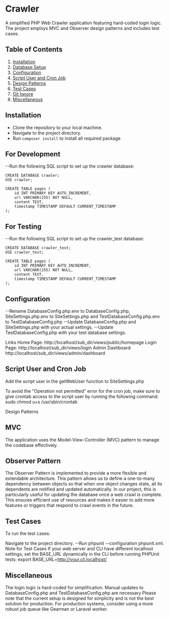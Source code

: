 # Crawler 

A simplified PHP Web Crawler application featuring hard-coded login logic. The project employs MVC and Observer design patterns and includes test cases.

## Table of Contents
1. [Installation](#installation)
2. [Database Setup](#database-setup)
3. [Configuration](#configuration)
4. [Script User and Cron Job](#script-user-and-cron-job)
5. [Design Patterns](#design-patterns)
6. [Test Cases](#test-cases)
7. [Git Ignore](#git-ignore)
8. [Miscellaneous](#miscellaneous)

## Installation

- Clone the repository to your local machine.
- Navigate to the project directory.
- Run `composer install` to install all required package

## For Development
--Run the following SQL script to set up the crawler database:
	
	CREATE DATABASE crawler;
	USE crawler;

	CREATE TABLE pages (
		id INT PRIMARY KEY AUTO_INCREMENT,
		url VARCHAR(255) NOT NULL,
		content TEXT,
		timestamp TIMESTAMP DEFAULT CURRENT_TIMESTAMP
	);


## For Testing
--Run the following SQL script to set up the crawler_test database:
	
	CREATE DATABASE crawler_test;
	USE crawler_test;

	CREATE TABLE pages (
		id INT PRIMARY KEY AUTO_INCREMENT,
		url VARCHAR(255) NOT NULL,
		content TEXT,
		timestamp TIMESTAMP DEFAULT CURRENT_TIMESTAMP
	);


## Configuration
--Rename DatabaseConfig.php.env to DatabaseConfig.php, SiteSettings.php.env to SiteSettings.php and TestDatabaseConfig.php.env to TestDatabaseConfig.php
--Update DatabaseConfig.php and SiteSettings.php with your actual settings.
--Update TestDatabaseConfig.php with your test database settings.

Links
Home Page: http://localhost/sub_dir/views/public/homepage
Login Page: http://localhost/sub_dir/views/login
Admin Dashboard: http://localhost/sub_dir/views/admin/dashboard

## Script User and Cron Job
Add the script user in the  getWebUser function to SiteSettings.php 

To avoid the "Operation not permitted" error for the cron job, make sure to give crontab access to the script user by running the following command:
sudo chmod u+s /usr/sbin/crontab

Design Patterns
## MVC
The application uses the Model-View-Controller (MVC) pattern to manage the codebase effectively.

## Observer Pattern
The Observer Pattern is implemented to provide a more flexible and extendable architecture. This pattern allows us to define a one-to-many dependency between objects so that when one object changes state, all its dependents are notified and updated automatically. In our project, this is particularly useful for updating the database once a web crawl is complete. This ensures efficient use of resources and makes it easier to add more features or triggers that respond to crawl events in the future.


## Test Cases
To run the test cases:

Navigate to the project directory.
--Run phpunit --configuration phpunit.xml.
Note for Test Cases
If your web server and CLI have different localhost settings, set the BASE_URL dynamically in the CLI before running PHPUnit tests:
export BASE_URL=http://your.cli.localhost/

## Miscellaneous
The login logic is hard-coded for simplification.
Manual updates to DatabaseConfig.php and TestDatabaseConfig.php are necessary
Please note that the current setup is designed for simplicity and is not the best solution for production. For production systems, consider using a more robust job queue like Gearman or Laravel worker.